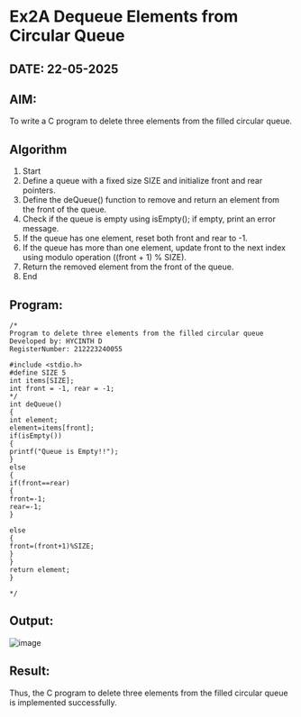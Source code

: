# Ex2A Dequeue Elements from Circular Queue
## DATE: 22-05-2025
## AIM:
To write a C program to delete three elements from the filled circular queue.

## Algorithm
1. Start 
2. Define a queue with a fixed size SIZE and initialize front and rear pointers. 
3. Define the deQueue() function to remove and return an element from the front of the queue. 
4. Check if the queue is empty using isEmpty(); if empty, print an error message. 
5. If the queue has one element, reset both front and rear to -1. 
6. If the queue has more than one element, update front to the next index using modulo 
operation ((front + 1) % SIZE). 
7. Return the removed element from the front of the queue. 
8. End

## Program:
```
/*
Program to delete three elements from the filled circular queue
Developed by: HYCINTH D
RegisterNumber: 212223240055

#include <stdio.h> 
#define SIZE 5 
int items[SIZE]; 
int front = -1, rear = -1; 
*/ 
int deQueue() 
{ 
int element; 
element=items[front]; 
if(isEmpty()) 
{ 
printf("Queue is Empty!!"); 
} 
else 
{ 
if(front==rear) 
{ 
front=-1; 
rear=-1; 
} 
  
else 
{ 
front=(front+1)%SIZE; 
} 
} 
return element; 
}

*/
```

## Output:
![image](https://github.com/user-attachments/assets/35f2ddaa-aa6c-436c-95ff-b07c3c6e37ef)



## Result:
Thus, the C program to delete three elements from the filled circular queue is implemented successfully.
